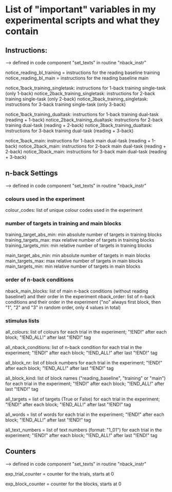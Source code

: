 
# List of "important" variables in my experimental scripts and what they contain


## Instructions:
--> defined in code component "set_texts" in routine "nback_instr"

notice_reading_bl_training = instructions for the reading baseline training
notice_reading_bl_main = instructions for the reading baseline main

notice_1back_training_singletask: instructions for 1-back training single-task (only 1-back)
notice_2back_training_singletask: instructions for 2-back training single-task (only 2-back)
notice_3back_training_singletask: instructions for 3-back training single-task (only 3-back)

notice_1back_training_dualtask: instructions for 1-back training dual-task (reading + 1-back)
notice_2back_training_dualtask: instructions for 2-back training dual-task (reading + 2-back)
notice_3back_training_dualtask: instructions for 3-back training dual-task (reading + 3-back)

notice_1back_main: instructions for 1-back main dual-task (reading + 1-back)
notice_2back_main: instructions for 2-back main dual-task (reading + 2-back)
notice_3back_main: instructions for 3-back main dual-task (reading + 3-back)


## n-back Settings
--> defined in code component "set_texts" in routine "nback_instr"

### colours used in the experiment
colour_codes: list of unique colour codes used in the experiment

### number of targets in training and main blocks
training_target_abs_min: min absolute number of targets in training blocks
training_targets_max: max relative number of targets in training blocks
training_targets_min: min relative number of targets in training blocks

main_target_abs_min: min absolute number of targets in main blocks
main_targets_max: max relative number of targets in main blocks
main_targets_min: min relative number of targets in main blocks

### order of n-back conditions
nback_main_blocks: list of main n-back conditions (without reading baseline!) and their order in the experiment
nback_order: list of n-back conditions and their order in the experiment ("no" always first block, then "1", "2" and "3" in random order, only 4 values in total)

### stimulus lists
all_colours: list of colours for each trial in the experiment; "!END!" after each block; "!END_ALL!" after last "!END!" tag

all_nback_conditions: list of n-back condition for each trial in the experiment; "!END!" after each block; "!END_ALL!" after last "!END!" tag

all_block_nr: list of block numbers for each trial in the experiment; "!END!" after each block; "!END_ALL!" after last "!END!" tag

all_block_kind: list of block names ("reading_baseline", "training" or "main") for each trial in the experiment; "!END!" after each block; "!END_ALL!" after last "!END!" tag


all_targets = list of targets (True or False) for each trial in the experiment; "!END!" after each block; "!END_ALL!" after last "!END!" tag

all_words = list of words for each trial in the experiment; "!END!" after each block; "!END_ALL!" after last "!END!" tag

all_text_numbers = list of text numbers (format: "1_01") for each trial in the experiment; "!END!" after each block; "!END_ALL!" after last "!END!" tag


## Counters
--> defined in code component "set_texts" in routine "nback_instr"

exp_trial_counter = counter for the trials, starts at 0

exp_block_counter = counter for the blocks, starts at 0
